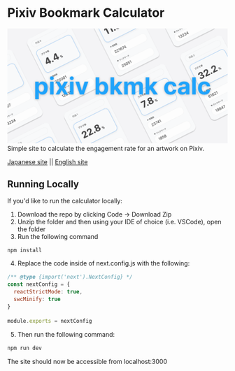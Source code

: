 # Pixiv Bookmark Calculator

![Preview](public/preview.png)
Simple site to calculate the engagement rate for an artwork on Pixiv.

[Japanese site](https://emhng.github.io/pixiv-bkmk-calc/) || [English site](https://emhng.github.io/pixiv-bkmk-calc/en)

## Running Locally

If you'd like to run the calculator locally:

1. Download the repo by clicking Code -> Download Zip
2. Unzip the folder and then using your IDE of choice (i.e. VSCode), open the folder
3. Run the following command

```
npm install
```

4. Replace the code inside of next.config.js with the following:

```javascript
/** @type {import('next').NextConfig} */
const nextConfig = {
  reactStrictMode: true,
  swcMinify: true
}

module.exports = nextConfig
```

5. Then run the following command:

```javascript
npm run dev
```

The site should now be accessible from localhost:3000
